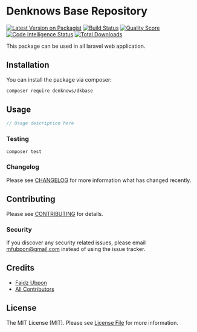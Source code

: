 # Denknows Base Repository

[![Latest Version on Packagist](https://img.shields.io/packagist/v/denknows/dkbase.svg?style=flat-square)](https://packagist.org/packages/denknows/dkbase)
[![Build Status](https://scrutinizer-ci.com/g/denknows/DKBase/badges/build.png?b=master)](https://scrutinizer-ci.com/g/denknows/DKBase/build-status/master)
[![Quality Score](https://img.shields.io/scrutinizer/g/denknows/dkbase.svg?style=flat-square)](https://scrutinizer-ci.com/g/denknows/dkbase)
[![Code Intelligence Status](https://scrutinizer-ci.com/g/denknows/DKBase/badges/code-intelligence.svg?b=master)](https://scrutinizer-ci.com/code-intelligence)
[![Total Downloads](https://img.shields.io/packagist/dt/denknows/dkbase.svg?style=flat-square)](https://packagist.org/packages/denknows/dkbase)

This package can be used in all laravel web application.

## Installation

You can install the package via composer:

```bash
composer require denknows/dkbase
```

## Usage

``` php
// Usage description here
```

### Testing

``` bash
composer test
```

### Changelog

Please see [CHANGELOG](CHANGELOG.md) for more information what has changed recently.

## Contributing

Please see [CONTRIBUTING](CONTRIBUTING.md) for details.

### Security

If you discover any security related issues, please email mfubpon@gmail.com instead of using the issue tracker.

## Credits

- [Faidz Ubpon](https://github.com/denknows)
- [All Contributors](../../contributors)

## License

The MIT License (MIT). Please see [License File](LICENSE.md) for more information.
